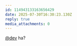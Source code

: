 ```yaml
---
id: 114943133163656429
date: 2025-07-30T16:30:23.130Z
reply: true
media_attachments: 0
---
```


[@dev](https://post.naskya.net/@dev) ha?

